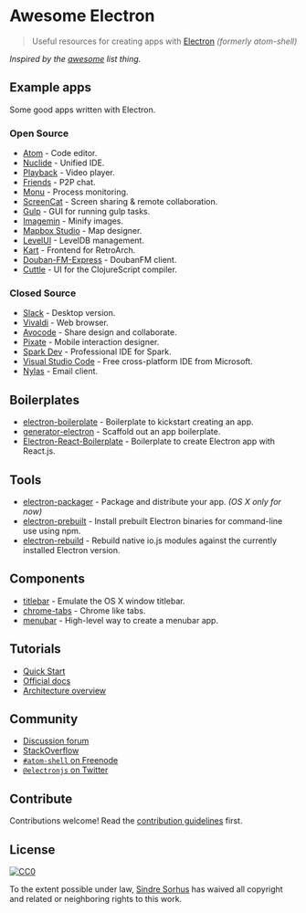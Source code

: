 # Awesome Electron

> Useful resources for creating apps with [Electron](http://electron.atom.io) *(formerly atom-shell)*

*Inspired by the [awesome](https://github.com/sindresorhus/awesome) list thing.*


## Example apps

Some good apps written with Electron.

### Open Source

- [Atom](https://github.com/atom/atom) - Code editor.
- [Nuclide](http://nuclide.io) - Unified IDE.
- [Playback](https://github.com/mafintosh/playback) - Video player.
- [Friends](https://github.com/moose-team/friends) - P2P chat.
- [Monu](https://github.com/maxogden/monu) - Process monitoring.
- [ScreenCat](https://github.com/maxogden/screencat) - Screen sharing & remote collaboration.
- [Gulp](https://github.com/sindresorhus/gulp-app) - GUI for running gulp tasks.
- [Imagemin](https://github.com/imagemin/imagemin-app) - Minify images.
- [Mapbox Studio](https://github.com/mapbox/mapbox-studio) - Map designer.
- [LevelUI](https://github.com/hij1nx/levelui) - LevelDB management.
- [Kart](https://github.com/maddox/kart) - Frontend for RetroArch.
- [Douban-FM-Express](https://github.com/cyrilis/Douban-FM-Express) - DoubanFM client.
- [Cuttle](https://github.com/oakmac/cuttle) - UI for the ClojureScript compiler.

### Closed Source

- [Slack](https://medium.com/ben-and-dion/how-slack-built-a-well-loved-product-going-against-peter-thiel-and-native-app-fashion-2abbbe5a022f) - Desktop version.
- [Vivaldi](https://vivaldi.com) - Web browser.
- [Avocode](http://avocode.com) - Share design and collaborate.
- [Pixate](http://www.pixate.com) - Mobile interaction designer.
- [Spark Dev](https://www.spark.io/dev) - Professional IDE for Spark.
- [Visual Studio Code](https://code.visualstudio.com) - Free cross-platform IDE from Microsoft.
- [Nylas](https://www.nylas.com/blog/splitting-the-atom) - Email client.


## Boilerplates

- [electron-boilerplate](https://github.com/sindresorhus/electron-boilerplate) - Boilerplate to kickstart creating an app.
- [generator-electron](https://github.com/sindresorhus/generator-electron) - Scaffold out an app boilerplate.
- [Electron-React-Boilerplate](https://github.com/airtoxin/Electron-React-Boilerplate) - Boilerplate to create Electron app with React.js.


## Tools

- [electron-packager](https://github.com/maxogden/electron-packager) - Package and distribute your app. *(OS X only for now)*
- [electron-prebuilt](https://github.com/mafintosh/electron-prebuilt) - Install prebuilt Electron binaries for command-line use using npm.
- [electron-rebuild](https://github.com/paulcbetts/electron-rebuild) - Rebuild native io.js modules against the currently installed Electron version.


## Components

- [titlebar](https://github.com/kapetan/titlebar) - Emulate the OS X window titlebar.
- [chrome-tabs](https://github.com/adamschwartz/chrome-tabs) - Chrome like tabs.
- [menubar](https://github.com/maxogden/menubar) - High-level way to create a menubar app.


## Tutorials

- [Quick Start](https://github.com/atom/electron/blob/master/docs/tutorial/quick-start.md)
- [Official docs](https://github.com/atom/electron/tree/master/docs)
- [Architecture overview](https://github.com/ilyavorobiev/atom-docs/blob/master/atom-shell/Architecture.md)


## Community

- [Discussion forum](https://discuss.atom.io/c/electron)
- [StackOverflow](http://stackoverflow.com/questions/tagged/atom-shell)
- [`#atom-shell` on Freenode](http://webchat.freenode.net/?channels=atom-shell)
- [`@electronjs` on Twitter](https://twitter.com/electronjs)


## Contribute

Contributions welcome! Read the [contribution guidelines](contributing.md) first.


## License

[![CC0](http://i.creativecommons.org/p/zero/1.0/88x31.png)](http://creativecommons.org/publicdomain/zero/1.0/)

To the extent possible under law, [Sindre Sorhus](http://sindresorhus.com) has waived all copyright and related or neighboring rights to this work.
